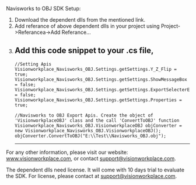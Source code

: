 Navisworks to OBJ SDK Setup:
1. Download the dependent dlls from the mentioned link.
2. Add referance of above dependent dlls in your project using Project->Referancea->Add Referance...
3. Add this code snippet to your .cs file,
    ---------------------------------------
    ```
    //Setting Apis
    Visionworkplace_Navisworks_OBJ.Settings.getSettings.Y_Z_Flip = true;
    Visionworkplace_Navisworks_OBJ.Settings.getSettings.ShowMessageBox = false;
    Visionworkplace_Navisworks_OBJ.Settings.getSettings.ExportSelecterEntities = false;
    Visionworkplace_Navisworks_OBJ.Settings.getSettings.Properties = true;
	
    //Navisworks to OBJ Export Apis. Create the object of 'VisionworkplaceOBJ' class and the call 'ConvertToOBJ' function
    Visionworkplace_Navisworks_OBJ.VisionworkplaceOBJ objConverter = new Visionworkplace_Navisworks_OBJ.VisionworkplaceOBJ();
    objConverter.ConvertToOBJ("E:\\Test\\Navisworks_OBJ.obj");
    ```
    ---------------------------------------
For any other information, please visit our website: www.visionworkplace.com, or contact support@visionworkplace.com.

The dependent dlls need license. It will come with 10 days trial to evaluate the SDK. For license, please contact at support@visionworkplace.com.
